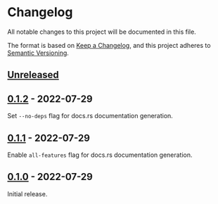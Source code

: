 # Changelog
All notable changes to this project will be documented in this file.

The format is based on [Keep a Changelog](https://keepachangelog.com/en/1.0.0/),
and this project adheres to [Semantic Versioning](https://semver.org/spec/v2.0.0.html).

## [Unreleased]

## [0.1.2] - 2022-07-29

Set `--no-deps` flag for docs.rs documentation generation.

## [0.1.1] - 2022-07-29

Enable `all-features` flag for docs.rs documentation generation.

## [0.1.0] - 2022-07-29

Initial release.

[Unreleased]: https://github.com/microsoft/azure-devops-rust-api/compare/0.1.2...HEAD
[0.1.2]: https://github.com/microsoft/azure-devops-rust-api/compare/0.1.1...0.1.2
[0.1.1]: https://github.com/microsoft/azure-devops-rust-api/compare/0.1.0...0.1.1
[0.1.0]: https://github.com/microsoft/azure-devops-rust-api/tree/0.1.0
